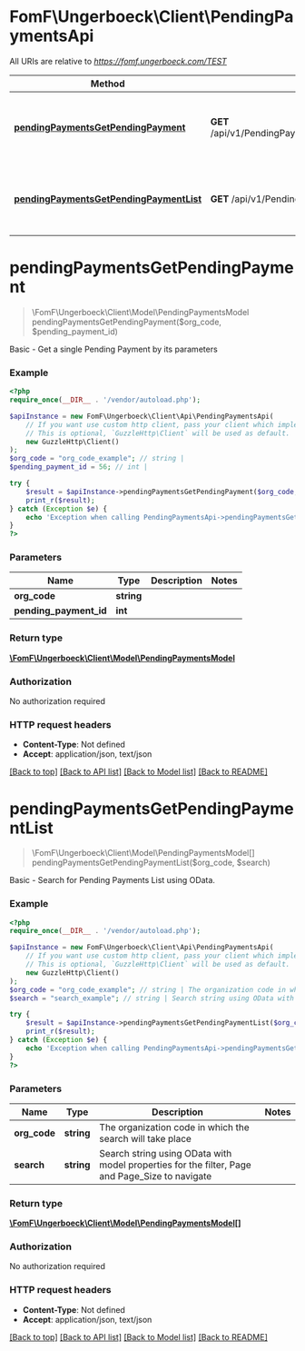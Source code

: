 # FomF\Ungerboeck\Client\PendingPaymentsApi

All URIs are relative to *https://fomf.ungerboeck.com/TEST*

Method | HTTP request | Description
------------- | ------------- | -------------
[**pendingPaymentsGetPendingPayment**](PendingPaymentsApi.md#pendingPaymentsGetPendingPayment) | **GET** /api/v1/PendingPayments/{OrgCode}/{PendingPaymentID} | Basic - Get a single Pending Payment by its parameters
[**pendingPaymentsGetPendingPaymentList**](PendingPaymentsApi.md#pendingPaymentsGetPendingPaymentList) | **GET** /api/v1/PendingPayments/{OrgCode} | Basic - Search for Pending Payments  List using OData.


# **pendingPaymentsGetPendingPayment**
> \FomF\Ungerboeck\Client\Model\PendingPaymentsModel pendingPaymentsGetPendingPayment($org_code, $pending_payment_id)

Basic - Get a single Pending Payment by its parameters

### Example
```php
<?php
require_once(__DIR__ . '/vendor/autoload.php');

$apiInstance = new FomF\Ungerboeck\Client\Api\PendingPaymentsApi(
    // If you want use custom http client, pass your client which implements `GuzzleHttp\ClientInterface`.
    // This is optional, `GuzzleHttp\Client` will be used as default.
    new GuzzleHttp\Client()
);
$org_code = "org_code_example"; // string | 
$pending_payment_id = 56; // int | 

try {
    $result = $apiInstance->pendingPaymentsGetPendingPayment($org_code, $pending_payment_id);
    print_r($result);
} catch (Exception $e) {
    echo 'Exception when calling PendingPaymentsApi->pendingPaymentsGetPendingPayment: ', $e->getMessage(), PHP_EOL;
}
?>
```

### Parameters

Name | Type | Description  | Notes
------------- | ------------- | ------------- | -------------
 **org_code** | **string**|  |
 **pending_payment_id** | **int**|  |

### Return type

[**\FomF\Ungerboeck\Client\Model\PendingPaymentsModel**](../Model/PendingPaymentsModel.md)

### Authorization

No authorization required

### HTTP request headers

 - **Content-Type**: Not defined
 - **Accept**: application/json, text/json

[[Back to top]](#) [[Back to API list]](../../README.md#documentation-for-api-endpoints) [[Back to Model list]](../../README.md#documentation-for-models) [[Back to README]](../../README.md)

# **pendingPaymentsGetPendingPaymentList**
> \FomF\Ungerboeck\Client\Model\PendingPaymentsModel[] pendingPaymentsGetPendingPaymentList($org_code, $search)

Basic - Search for Pending Payments  List using OData.

### Example
```php
<?php
require_once(__DIR__ . '/vendor/autoload.php');

$apiInstance = new FomF\Ungerboeck\Client\Api\PendingPaymentsApi(
    // If you want use custom http client, pass your client which implements `GuzzleHttp\ClientInterface`.
    // This is optional, `GuzzleHttp\Client` will be used as default.
    new GuzzleHttp\Client()
);
$org_code = "org_code_example"; // string | The organization code in which the search will take place
$search = "search_example"; // string | Search string using OData with model properties for the filter, Page and Page_Size to navigate

try {
    $result = $apiInstance->pendingPaymentsGetPendingPaymentList($org_code, $search);
    print_r($result);
} catch (Exception $e) {
    echo 'Exception when calling PendingPaymentsApi->pendingPaymentsGetPendingPaymentList: ', $e->getMessage(), PHP_EOL;
}
?>
```

### Parameters

Name | Type | Description  | Notes
------------- | ------------- | ------------- | -------------
 **org_code** | **string**| The organization code in which the search will take place |
 **search** | **string**| Search string using OData with model properties for the filter, Page and Page_Size to navigate |

### Return type

[**\FomF\Ungerboeck\Client\Model\PendingPaymentsModel[]**](../Model/PendingPaymentsModel.md)

### Authorization

No authorization required

### HTTP request headers

 - **Content-Type**: Not defined
 - **Accept**: application/json, text/json

[[Back to top]](#) [[Back to API list]](../../README.md#documentation-for-api-endpoints) [[Back to Model list]](../../README.md#documentation-for-models) [[Back to README]](../../README.md)

